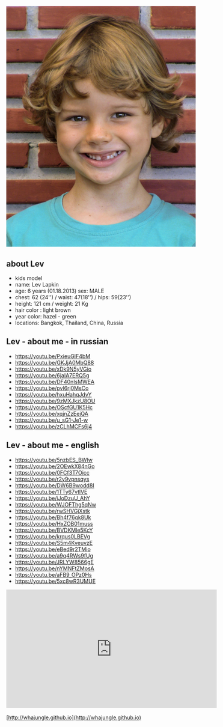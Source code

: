 ![lev whajungle](../../pics/lev_bio_1.jpg)

## about Lev

+ kids model
+ name: Lev Lapkin
+ age: 6 years (01.18.2013) sex: MALE
+ chest: 62 (24'') / waist: 47(18'') / hips: 59(23'')
+ height: 121 сm  / weight: 21 Kg
+ hair color : light brown
+ year color: hazel - green
+ locations: Bangkok, Thailand, China, Russia

## Lev - about me - in russian

+ https://youtu.be/PxieuGIF4bM
+ https://youtu.be/GKJjA0MbQ88
+ https://youtu.be/xDk9N5yVGio
+ https://youtu.be/6jaIA7ERQ5g
+ https://youtu.be/DF40nIsMWEA
+ https://youtu.be/pvl6rj0MsCo
+ https://youtu.be/hxuHahqJdvY
+ https://youtu.be/9zMXJkzU8OU
+ https://youtu.be/OScfGU1K5Hc
+ https://youtu.be/xqjnZzEejQA
+ https://youtu.be/u_sG1-Je1-w
+ https://youtu.be/zCLhMCFs6j4

## Lev - about me - english

+ https://youtu.be/5nzbES_BWIw
+ https://youtu.be/2OEwkX84nGo
+ https://youtu.be/0FCf3T7Oicc
+ https://youtu.be/r2y9vpnsqys
+ https://youtu.be/DW6B9wodd8I
+ https://youtu.be/1TTy67vtlVE
+ https://youtu.be/iJoDzuU_AhY
+ https://youtu.be/WJOFThg5qNw
+ https://youtu.be/rwSHVGjXstk
+ https://youtu.be/Bh4f76qk8Uk
+ https://youtu.be/HxZOB01muss
+ https://youtu.be/BVDKMle5KcY
+ https://youtu.be/krqus0LBEVg
+ https://youtu.be/S5m4KveuvzE
+ https://youtu.be/eBed9r2TMio
+ https://youtu.be/a9q4RWs9fUg
+ https://youtu.be/JRLYW8566gE
+ https://youtu.be/nYMNFtZMosA
+ https://youtu.be/aFB9_OPz0Hs
+ https://youtu.be/5xc8wR3UMUE

<iframe width="560" height="315" src="https://www.youtube.com/embed/5xc8wR3UMUE" frameborder="0" allow="accelerometer; autoplay; encrypted-media; gyroscope; picture-in-picture" allowfullscreen></iframe>

[http://whajungle.github.io](http://whajungle.github.io)

